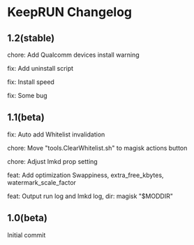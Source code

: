 # KeepRUN Changelog

## 1.2(stable)

chore: Add Qualcomm devices install warning  

fix: Add uninstall script  

fix: Install speed  

fix: Some bug  

## 1.1(beta)

fix: Auto add Whitelist invalidation  

chore: Move "tools.ClearWhitelist.sh" to magisk actions button  

chore: Adjust lmkd prop setting  

feat: Add optimization Swappiness, extra_free_kbytes, watermark_scale_factor  

feat: Output run log and lmkd log, dir: magisk "$MODDIR"  

## 1.0(beta)

Initial commit  